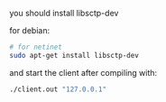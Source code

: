 you should install libsctp-dev

for debian:
```bash
# for netinet
sudo apt-get install libsctp-dev
```

and start the client after compiling with:
```bash
./client.out "127.0.0.1"
```
